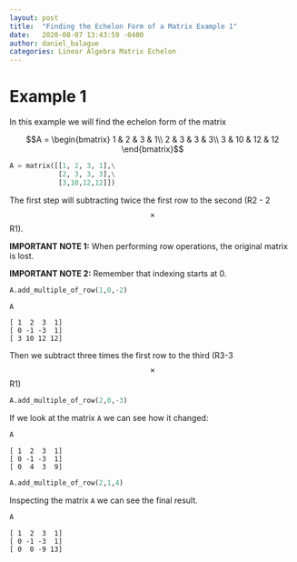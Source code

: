 ```yaml
---
layout: post
title:  "Finding the Echelon Form of a Matrix Example 1"
date:   2020-08-07 13:43:59 -0400
author: daniel_balague
categories: Linear Algebra Matrix Echelon
---
```

# Example 1

In this example we will find the echelon form of the matrix

$$A = \begin{bmatrix}
1 & 2 & 3 & 1\\
2 & 3 & 3 & 3\\
3 & 10 & 12 & 12
\end{bmatrix}$$


```python
A = matrix([[1, 2, 3, 1],\
            [2, 3, 3, 3],\
            [3,10,12,12]])
```

The first step will subtracting twice the first row to the second (R2 - 2$$\times$$ R1).

**IMPORTANT NOTE 1:** When performing row operations, the original matrix is lost.

**IMPORTANT NOTE 2:** Remember that indexing starts at 0.


```python
A.add_multiple_of_row(1,0,-2)
```


```python
A
```




    [ 1  2  3  1]
    [ 0 -1 -3  1]
    [ 3 10 12 12]



Then we subtract three times the first row to the third (R3-3$$\times$$R1)


```python
A.add_multiple_of_row(2,0,-3)
```
If we look at the matrix `A` we can see how it changed:

```python
A
```




    [ 1  2  3  1]
    [ 0 -1 -3  1]
    [ 0  4  3  9]




```python
A.add_multiple_of_row(2,1,4)
```
Inspecting the matrix `A` we can see the final result.

```python
A
```




    [ 1  2  3  1]
    [ 0 -1 -3  1]
    [ 0  0 -9 13]


